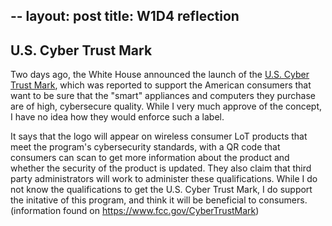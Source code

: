 --
layout: post
title: W1D4 reflection
--
## U.S. Cyber Trust Mark
Two days ago, the White House announced the launch of the [U.S. Cyber Trust Mark](https://www.whitehouse.gov/briefing-room/statements-releases/2025/01/07/white-house-launches-u-s-cyber-trust-mark-providing-american-consumers-an-easy-label-to-see-if-connected-devices-are-cybersecure/), which was reported to support the American consumers that want to be sure that the "smart" appliances and computers they purchase are of high, cybersecure quality. While I very much approve of the concept, I have no idea how they would enforce such a label. 

It says that the logo will appear on wireless consumer LoT products that meet the program's cybersecurity standards, with a QR code that consumers can scan to get more information about the product and whether the security of the product is updated. They also claim that third party administrators will work to administer these qualifications. While I do not know the qualifications to get the U.S. Cyber Trust Mark, I do support the initative of this program, and think it will be beneficial to consumers. (information found on <https://www.fcc.gov/CyberTrustMark>)
